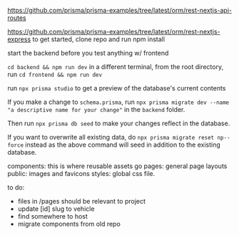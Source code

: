 https://github.com/prisma/prisma-examples/tree/latest/orm/rest-nextjs-api-routes

https://github.com/prisma/prisma-examples/tree/latest/orm/rest-nextjs-express 
to get started, clone repo and run npm install

start the backend before you test anything w/ frontend

`cd backend && npm run dev`
in a different terminal, from the root directory, run `cd frontend && npm run dev`

run `npx prisma studio` to get a preview of the database's current contents

If you make a change to `schema.prisma`, run `npx prisma migrate dev --name "a descriptive name for your change"` in the `backend` folder. 

Then run `npx prisma db seed` to make your changes reflect in the database.

If you want to overwrite all existing data, do `npx prisma migrate reset np--force` instead as the above command will seed in addition to the existing database.


components: this is where reusable assets go
pages: general page layouts
public: images and favicons
styles: global css file.

to do: 
- files in /pages should be relevant to project 
- update [id] slug to vehicle 
- find somewhere to host
- migrate components from old repo